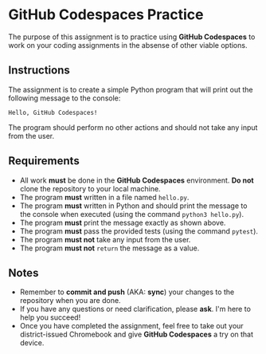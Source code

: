 # GitHub Codespaces Practice

The purpose of this assignment is to practice using **GitHub Codespaces** to
work on your coding assignments in the absense of other viable options.

## Instructions

The assignment is to create a simple Python program that will print out the
following message to the console:

```
Hello, GitHub Codespaces!
```

The program should perform no other actions and should not take any input from
the user.

## Requirements

- All work **must** be done in the **GitHub Codespaces** environment. **Do
  not** clone the repository to your local machine.
- The program **must** written in a file named `hello.py`.
- The program **must** written in Python and should print the message to the
  console when executed (using the command `python3 hello.py`).
- The program **must** print the message exactly as shown above.
- The program **must** pass the provided tests (using the command `pytest`).
- The program **must not** take any input from the user.
- The program **must not** `return` the message as a value.

## Notes

- Remember to **commit and push** (AKA: **sync**) your changes to the repository
  when you are done.
- If you have any questions or need clarification, please **ask**. I'm here to
  help you succeed!
- Once you have completed the assignment, feel free to take out your
  district-issued Chromebook and give **GitHub Codespaces** a try on that
  device.
